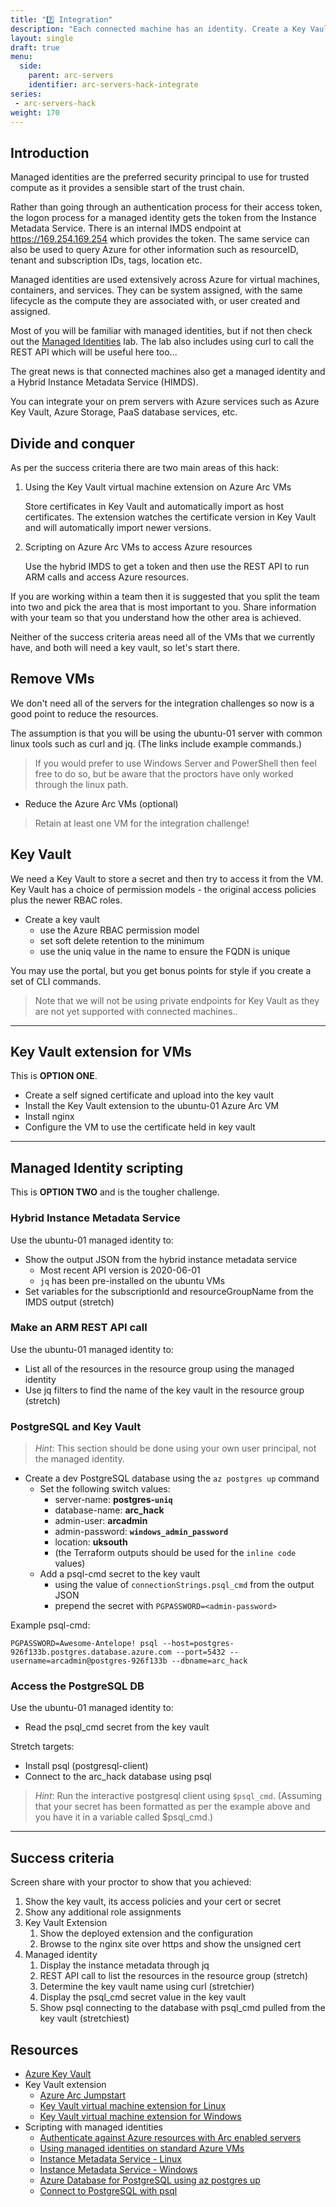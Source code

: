 ```yaml
---
title: "7️⃣ Integration"
description: "Each connected machine has an identity. Create a Key Vault and add a secret. Configure the Run the commands to pull the secret from the Key Vault from your on prem VM. "
layout: single
draft: true
menu:
  side:
    parent: arc-servers
    identifier: arc-servers-hack-integrate
series:
 - arc-servers-hack
weight: 170
---
```


## Introduction

Managed identities are the preferred security principal to use for trusted compute as it provides a sensible start of the trust chain.

Rather than going through an authentication process for their access token, the logon process for a managed identity gets the token from the Instance Metadata Service. There is an internal IMDS endpoint at <https://169.254.169.254> which provides the token. The same service can also be used to query Azure for other information such as resourceID, tenant and subscription IDs, tags, location etc.

Managed identities are used extensively across Azure for virtual machines, containers, and services. They can be system assigned, with the same lifecycle as the compute they are associated with, or user created and assigned.

Most of you will be familiar with managed identities, but if not then check out the [Managed Identities](/vm/identity) lab. The lab also includes using curl to call the REST API which will be useful here too...

The great news is that connected machines also get a managed identity and a Hybrid Instance Metadata Service (HIMDS).

You can integrate your on prem servers with Azure services such as Azure Key Vault, Azure Storage, PaaS database services, etc.

## Divide and conquer

As per the success criteria there are two main areas of this hack:

1. Using the Key Vault virtual machine extension on Azure Arc VMs

    Store certificates in Key Vault and automatically import as host certificates. The extension watches the certificate version in Key Vault and will automatically import newer versions.

1. Scripting on Azure Arc VMs to access Azure resources

    Use the hybrid IMDS to get a token and then use the REST API to run ARM calls and access Azure resources.

If you are working within a team then it is suggested that you split the team into two and pick the area that is most important to you. Share information with your team so that you understand how the other area is achieved.

Neither of the success criteria areas need all of the VMs that we currently have, and both will need a key vault, so let's start there.

## Remove VMs

We don't need all of the servers for the integration challenges so now is a good point to reduce the resources.

The assumption is that you will be using the ubuntu-01 server with common linux tools such as curl and jq. (The links include example commands.)

> If you would prefer to use Windows Server and PowerShell then feel free to do so, but be aware that the proctors have only worked through the linux path.

* Reduce the Azure Arc VMs (optional)

> Retain at least one VM for the integration challenge!

## Key Vault

We need a Key Vault to store a secret and then try to access it from the VM. Key Vault has a choice of permission models - the original access policies plus the newer RBAC roles.

* Create a key vault
  * use the Azure RBAC permission model
  * set soft delete retention to the minimum
  * use the uniq value in the name to ensure the FQDN is unique

You may use the portal, but you get bonus points for style if you create a set of CLI commands.

> Note that we will not be using private endpoints for Key Vault as they are not yet supported with connected machines..

----------

## Key Vault extension for VMs

This is **OPTION ONE**.

* Create a self signed certificate and upload into the key vault
* Install the Key Vault extension to the ubuntu-01 Azure Arc VM
* Install nginx
* Configure the VM to use the certificate held in key vault

----------

## Managed Identity scripting

This is **OPTION TWO** and is the tougher challenge.

### Hybrid Instance Metadata Service

Use the ubuntu-01 managed identity to:

* Show the output JSON from the hybrid instance metadata service
  * Most recent API version is 2020-06-01
  * `jq` has been pre-installed on the ubuntu VMs
* Set variables for the subscriptionId and resourceGroupName from the IMDS output (stretch)

### Make an ARM REST API call

Use the ubuntu-01 managed identity to:

* List all of the resources in the resource group using the managed identity
* Use jq filters to find the name of the key vault in the resource group (stretch)

### PostgreSQL and Key Vault

> _Hint_: This section should be done using your own user principal, not the managed identity.

* Create a dev PostgreSQL database using the `az postgres up` command
  * Set the following switch values:
    * server-name: **postgres-`uniq`**
    * database-name: **arc_hack**
    * admin-user: **arcadmin**
    * admin-password: **`windows_admin_password`**
    * location: **uksouth**
    * (the Terraform outputs should be used for the `inline code` values)
  * Add a psql-cmd secret to the key vault
    * using the value of `connectionStrings.psql_cmd` from the output JSON
    * prepend the secret with `PGPASSWORD=<admin-password> `

Example psql-cmd:

```text
PGPASSWORD=Awesome-Antelope! psql --host=postgres-926f133b.postgres.database.azure.com --port=5432 --username=arcadmin@postgres-926f133b --dbname=arc_hack
```

### Access the PostgreSQL DB

Use the ubuntu-01 managed identity to:

* Read the psql_cmd secret from the key vault

Stretch targets:

* Install psql (postgresql-client)
* Connect to the arc_hack database using psql

> _Hint_: Run the interactive postgresql client using `$psql_cmd`. (Assuming that your secret has been formatted as per the example above and you have it in a variable called $psql_cmd.)

----------

## Success criteria

Screen share with your proctor to show that you achieved:

1. Show the key vault, its access policies and your cert or secret
1. Show any additional role assignments
1. Key Vault Extension
    1. Show the deployed extension and the configuration
    1. Browse to the nginx site over https and show the unsigned cert
1. Managed identity
    1. Display the instance metadata through jq
    1. REST API call to list the resources in the resource group (stretch)
    1. Determine the key vault name using curl (stretchier)
    1. Display the psql_cmd secret value in the key vault
    1. Show psql connecting to the database with psql_cmd pulled from the key vault (stretchiest)

## Resources

* [Azure Key Vault](https://docs.microsoft.com/azure/key-vault/general/)
* Key Vault extension
  * [Azure Arc Jumpstart](https://azurearcjumpstart.io/azure_arc_jumpstart/azure_arc_servers/)
  * [Key Vault virtual machine extension for Linux](https://docs.microsoft.com/azure/virtual-machines/extensions/key-vault-linux?tabs=linux)
  * [Key Vault virtual machine extension for Windows](https://docs.microsoft.com/azure/virtual-machines/extensions/key-vault-windows?tabs=windows)
* Scripting with managed identities
  * [Authenticate against Azure resources with Arc enabled servers](https://docs.microsoft.com/azure/azure-arc/servers/managed-identity-authentication)
  * [Using managed identities on standard Azure VMs](/vm/identity)
  * [Instance Metadata Service - Linux](https://docs.microsoft.com/azure/virtual-machines/linux/instance-metadata-service?tabs=linux)
  * [Instance Metadata Service - Windows](https://docs.microsoft.com/azure/virtual-machines/windows/instance-metadata-service?tabs=windows)
  * [Azure Database for PostgreSQL using az postgres up](https://docs.microsoft.com/azure/postgresql/quickstart-create-server-up-azure-cli)
  * [Connect to PostgreSQL with psql](https://docs.microsoft.com/azure/postgresql/quickstart-create-server-database-portal#connect-to-the-server-with-psql)